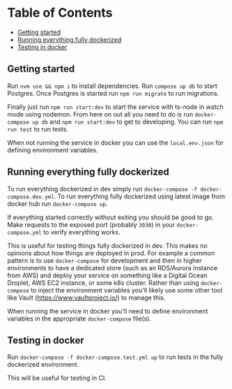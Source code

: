 # Table of Contents

- [Getting started](#getting-started)
- [Running everything fully dockerized](#running-everything-fully-dockerized)
- [Testing in docker](#testing-in-docker)

## Getting started

Run `nvm use && npm i` to install dependencies. Run `compose up db` to start Postgres. Once Postgres is started run `npm run migrate` to run migrations.

Finally just run `npm run start:dev` to start the service with ts-node in watch mode using nodemon. From here on out all you need to do is run `docker-compose up db` and `npm run start:dev` to get to developing. You can run `npm run test` to run tests.

When not running the service in docker you can use the `local.env.json` for defining environment variables.

## Running everything fully dockerized

To run everything dockerized in dev simply run `docker-compose -f docker-compose.dev.yml`. To run everything fully dockerized using latest image from docker hub run `docker-compose up`.

If everything started correctly without exiting you should be good to go. Make requests to the exposed port (probably `3030`) in your `docker-compose.yml` to verify everything works.

This is useful for testing things fully dockerized in dev. This makes no opinions about how things are deployed in prod. For example a common pattern is to use `docker-compose` for development and then in higher environments to have a dedicated store (such as an RDS/Aurora instance from AWS) and deploy your service on something like a Digital Ocean Droplet, AWS EC2 instance, or some k8s cluster. Rather than using `docker-compose` to inject the environment variables you'll likely use some other tool like Vault (https://www.vaultproject.io/) to manage this.

When running the service in docker you'll need to define environment variables in the appropriate `docker-compose` file(s).

## Testing in docker

Run `docker-compose -f docker-compose.test.yml up` to run tests in the fully dockerized environment.

This will be useful for testing in CI.
